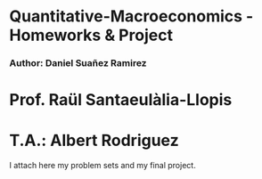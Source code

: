 # Quantitative-Macroeconomics - Homeworks & Project


### Author: Daniel Suañez Ramirez

# Prof. Raül Santaeulàlia-Llopis
# T.A.: Albert Rodriguez

I attach here my problem sets and my final project.
